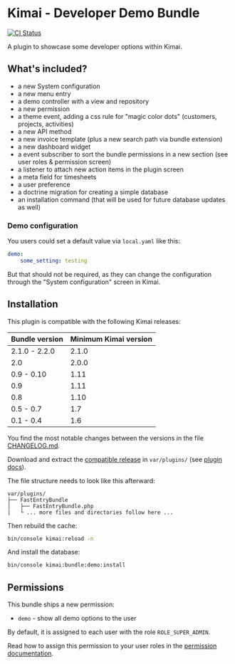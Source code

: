 
# Kimai - Developer Demo Bundle

[![CI Status](https://github.com/Keleo/FastEntryBundle/workflows/CI/badge.svg)](https://github.com/Keleo/FastEntryBundle/actions)

A plugin to showcase some developer options within Kimai.

## What's included?

- a new System configuration
- a new menu entry
- a demo controller with a view and repository
- a new permission
- a theme event, adding a css rule for "magic color dots" (customers, projects, activities)
- a new API method
- a new invoice template (plus a new search path via bundle extension)
- a new dashboard widget 
- a event subscriber to sort the bundle permissions in a new section (see user roles & permission screen) 
- a listener to attach new action items in the plugin screen 
- a meta field for timesheets 
- a user preference
- a doctrine migration for creating a simple database 
- an installation command (that will be used for future database updates as well) 

### Demo configuration

You users could set a default value via `local.yaml` like this:
```yaml
demo:
    some_setting: testing
```

But that should not be required, as they can change the configuration through the "System configuration" screen in Kimai. 

## Installation

This plugin is compatible with the following Kimai releases:

| Bundle version | Minimum Kimai version |
|----------------|-----------------------|
| 2.1.0 - 2.2.0  | 2.1.0                 |
| 2.0            | 2.0.0                 |
| 0.9 - 0.10     | 1.11                  |
| 0.9            | 1.11                  |
| 0.8            | 1.10                  |
| 0.5 - 0.7      | 1.7                   |
| 0.1 - 0.4      | 1.6                   |

You find the most notable changes between the versions in the file [CHANGELOG.md](CHANGELOG.md).

Download and extract the [compatible release](https://github.com/Keleo/FastEntryBundle/releases) in `var/plugins/` (see [plugin docs](https://www.kimai.org/documentation/plugin-management.html)).

The file structure needs to look like this afterward:

```
var/plugins/
├── FastEntryBundle
│   ├── FastEntryBundle.php
|   └ ... more files and directories follow here ... 
```

Then rebuild the cache:
```bash
bin/console kimai:reload -n
```

And install the database: 
```bash
bin/console kimai:bundle:demo:install
```

## Permissions

This bundle ships a new permission:

- `demo` - show all demo options to the user 

By default, it is assigned to each user with the role `ROLE_SUPER_ADMIN`.

Read how to assign this permission to your user roles in the [permission documentation](https://www.kimai.org/documentation/permissions.html).
